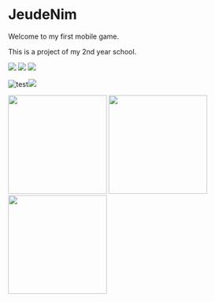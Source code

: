 # JeudeNim

Welcome to my first mobile game.

This is a project of my 2nd year school.


![](https://i.imgur.com/RFzk5PA.png)
![](https://i.imgur.com/WC4SXTC.png)
![](https://i.imgur.com/VKqPEpM.png)

![test](https://github.com/favicon.ico)<img src="https://github.com/favicon.ico">

<img src="https://i.imgur.com/RFzk5PA.png" width="200">
<img src="https://i.imgur.com/WC4SXTC.png" width="200">
<img src="https://i.imgur.com/VKqPEpM.png" width="200">

